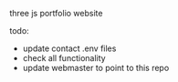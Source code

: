 three js portfolio website

todo:
 - update contact .env files
 - check all functionality
 - update webmaster to point to this repo